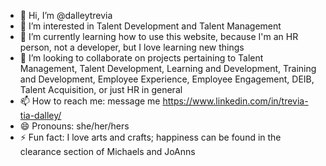 - 👋 Hi, I’m @dalleytrevia
- 👀 I’m interested in Talent Development and Talent Management 
- 🌱 I’m currently learning how to use this website, because I'm an HR person, not a developer, but I love learning new things
- 💞️ I’m looking to collaborate on projects pertaining to Talent Management, Talent Development, Learning and Development, Training and Development, Employee Experience, Employee Engagement, DEIB, Talent Acquisition, or just HR in general
- 📫 How to reach me: message me https://www.linkedin.com/in/trevia-tia-dalley/
- 😄 Pronouns: she/her/hers
- ⚡ Fun fact: I love arts and crafts; happiness can be found in the clearance section of Michaels and JoAnns

<!---
dalleytrevia/dalleytrevia is a ✨ special ✨ repository because its `README.md` (this file) appears on your GitHub profile.
You can click the Preview link to take a look at your changes.
--->
